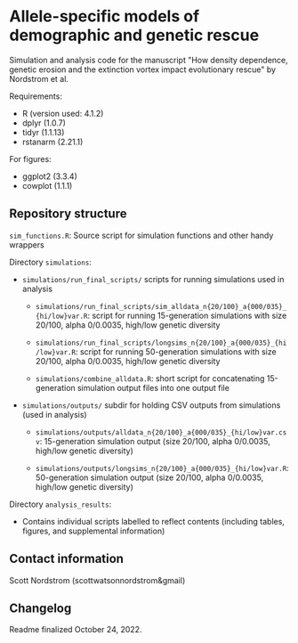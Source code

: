 # Allele-specific models of demographic and genetic rescue

Simulation and analysis code for the manuscript "How density dependence, genetic erosion and the extinction vortex impact evolutionary rescue" by Nordstrom et al. 

Requirements:
- R (version used: 4.1.2)
- dplyr (1.0.7)
- tidyr (1.1.13)
- rstanarm (2.21.1)

For figures:
- ggplot2 (3.3.4)
- cowplot (1.1.1)

## Repository structure

`sim_functions.R`: Source script for simulation functions and other handy wrappers

Directory `simulations`:

* `simulations/run_final_scripts/` scripts for running simulations used in analysis
	
	+ `simulations/run_final_scripts/sim_alldata_n{20/100}_a{000/035}_{hi/low}var.R`: script for running 15-generation simulations with size 20/100, alpha 0/0.0035, high/low genetic diversity
		
	+ `simulations/run_final_scripts/longsims_n{20/100}_a{000/035}_{hi/low}var.R`: script for running 50-generation simulations with size 20/100, alpha 0/0.0035, high/low genetic diversity
		
	+ `simulations/combine_alldata.R`: short script for concatenating 15-generation simulation output files into one output file
		
* `simulations/outputs/` subdir for holding CSV outputs from simulations (used in analysis)
	
	+ `simulations/outputs/alldata_n{20/100}_a{000/035}_{hi/low}var.csv`: 15-generation simulation output (size 20/100, alpha 0/0.0035, high/low genetic diversity)
		
	+ `simulations/outputs/longsims_n{20/100}_a{000/035}_{hi/low}var.R`: 50-generation simulation output (size 20/100, alpha 0/0.0035, high/low genetic diversity)

Directory `analysis_results`:

* Contains individual scripts labelled to reflect contents (including tables, figures, and supplemental information)

## Contact information

Scott Nordstrom (scottwatsonnordstrom&gmail)

## Changelog

Readme finalized October 24, 2022.
